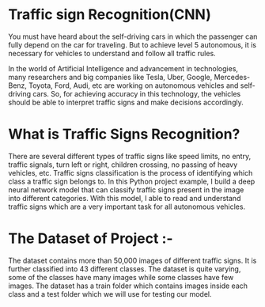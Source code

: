 # Traffic sign Recognition(CNN)
You must have heard about the self-driving cars in which the passenger can fully depend on the car for traveling. But to achieve level 5 autonomous, it is necessary for vehicles to understand and follow all traffic rules.

In the world of Artificial Intelligence and advancement in technologies, many researchers and big companies like Tesla, Uber, Google, Mercedes-Benz, Toyota, Ford, Audi, etc are working on autonomous vehicles and self-driving cars. So, for achieving accuracy in this technology, the vehicles should be able to interpret traffic signs and make decisions accordingly.
# What is Traffic Signs Recognition?
There are several different types of traffic signs like speed limits, no entry, traffic signals, turn left or right, children crossing, no passing of heavy vehicles, etc. Traffic signs classification is the process of identifying which class a traffic sign belongs to.
In this Python project example, I build a deep neural network model that can classify traffic signs present in the image into different categories. With this model, I able to read and understand traffic signs which are a very important task for all autonomous vehicles.
# The Dataset of Project :- 
The dataset contains more than 50,000 images of different traffic signs. It is further classified into 43 different classes. The dataset is quite varying, some of the classes have many images while some classes have few images. 
The dataset has a train folder which contains images inside each class and a test folder which we will use for testing our model.
